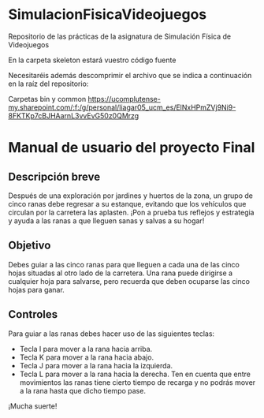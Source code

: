 # SimulacionFisicaVideojuegos
Repositorio de las prácticas de la asignatura de Simulación Física de Videojuegos

En la carpeta skeleton estará vuestro código fuente

Necesitaréis además descomprimir el archivo que se indica a continuación en la raíz del repositorio:

Carpetas bin y common https://ucomplutense-my.sharepoint.com/:f:/g/personal/liagar05_ucm_es/ElNxHPmZVj9Ni9-8FKTKp7cBJHAarnL3vvEvG50z0QMrzg

# Manual de usuario del proyecto Final

## Descripción breve
Después de una exploración por jardines y huertos de la zona, un grupo de cinco ranas debe regresar a su estanque, evitando que los vehículos que circulan por la carretera las aplasten. 
¡Pon a prueba tus reflejos y estrategia y ayuda a las ranas a que lleguen sanas y salvas a su hogar! 

## Objetivo
Debes guiar a las cinco ranas para que lleguen a cada una de las cinco hojas situadas al otro lado de la carretera. 
Una rana puede dirigirse a cualquier hoja para salvarse, pero recuerda que deben ocuparse las cinco hojas para ganar.

## Controles
Para guiar a las ranas debes hacer uso de las siguientes teclas:
-	Tecla I para mover a la rana hacia arriba.
-	Tecla K para mover a la rana hacia abajo.
-	Tecla J para mover a la rana hacia la izquierda.
-	Tecla L para mover a la rana hacia la derecha.
Ten en cuenta que entre movimientos las ranas tiene cierto tiempo de recarga y no podrás mover a la rana hasta que dicho tiempo pase.  

¡Mucha suerte!
